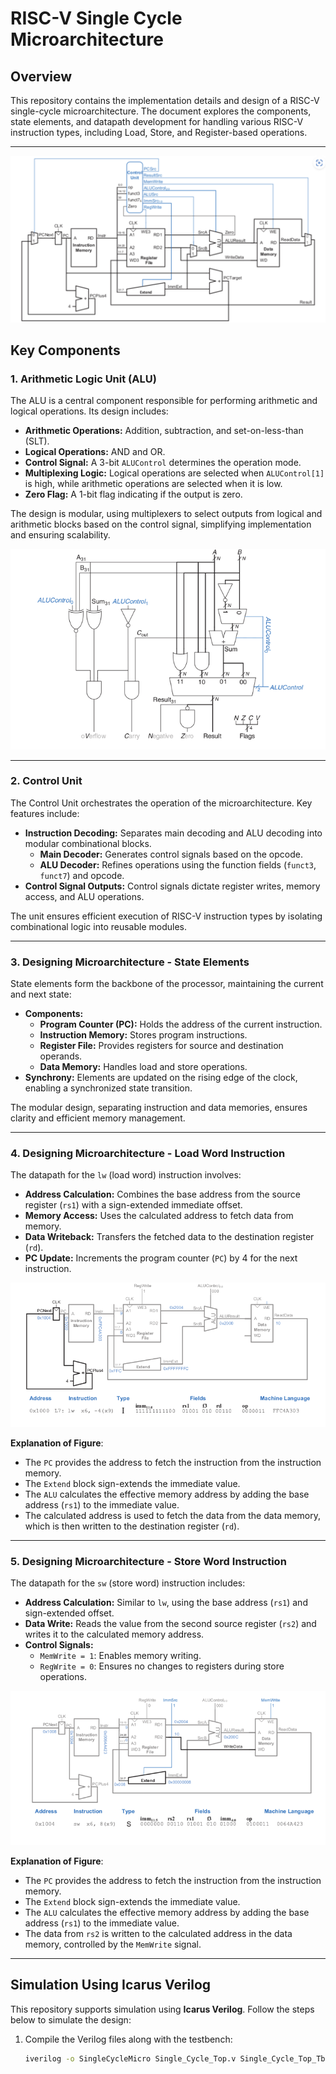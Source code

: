 # RISC-V Single Cycle Microarchitecture

## Overview
This repository contains the implementation details and design of a RISC-V single-cycle microarchitecture. The document explores the components, state elements, and datapath development for handling various RISC-V instruction types, including Load, Store, and Register-based operations.

---
![TOP Architecture](Fig/Top_arc.png)

## Key Components

### 1. Arithmetic Logic Unit (ALU)
The ALU is a central component responsible for performing arithmetic and logical operations. Its design includes:
- **Arithmetic Operations:** Addition, subtraction, and set-on-less-than (SLT).
- **Logical Operations:** AND and OR.
- **Control Signal:** A 3-bit `ALUControl` determines the operation mode.
- **Multiplexing Logic:** Logical operations are selected when `ALUControl[1]` is high, while arithmetic operations are selected when it is low.
- **Zero Flag:** A 1-bit flag indicating if the output is zero.

The design is modular, using multiplexers to select outputs from logical and arithmetic blocks based on the control signal, simplifying implementation and ensuring scalability.

![Arithmetic Logic Unit](Fig/Alu.png)

---

### 2. Control Unit
The Control Unit orchestrates the operation of the microarchitecture. Key features include:
- **Instruction Decoding:** Separates main decoding and ALU decoding into modular combinational blocks.
  - **Main Decoder:** Generates control signals based on the opcode.
  - **ALU Decoder:** Refines operations using the function fields (`funct3`, `funct7`) and opcode.
- **Control Signal Outputs:** Control signals dictate register writes, memory access, and ALU operations.

The unit ensures efficient execution of RISC-V instruction types by isolating combinational logic into reusable modules.

---

### 3. Designing Microarchitecture - State Elements
State elements form the backbone of the processor, maintaining the current and next state:
- **Components:**
  - **Program Counter (PC):** Holds the address of the current instruction.
  - **Instruction Memory:** Stores program instructions.
  - **Register File:** Provides registers for source and destination operands.
  - **Data Memory:** Handles load and store operations.
- **Synchrony:** Elements are updated on the rising edge of the clock, enabling a synchronized state transition.

The modular design, separating instruction and data memories, ensures clarity and efficient memory management.

---

### 4. Designing Microarchitecture - Load Word Instruction
The datapath for the `lw` (load word) instruction involves:
- **Address Calculation:** Combines the base address from the source register (`rs1`) with a sign-extended immediate offset.
- **Memory Access:** Uses the calculated address to fetch data from memory.
- **Data Writeback:** Transfers the fetched data to the destination register (`rd`).
- **PC Update:** Increments the program counter (`PC`) by 4 for the next instruction.

![Load Word Datapath](Fig/Load.png)

**Explanation of Figure**:
- The `PC` provides the address to fetch the instruction from the instruction memory.
- The `Extend` block sign-extends the immediate value.
- The `ALU` calculates the effective memory address by adding the base address (`rs1`) to the immediate value.
- The calculated address is used to fetch the data from the data memory, which is then written to the destination register (`rd`).

---

### 5. Designing Microarchitecture - Store Word Instruction
The datapath for the `sw` (store word) instruction includes:
- **Address Calculation:** Similar to `lw`, using the base address (`rs1`) and sign-extended offset.
- **Data Write:** Reads the value from the second source register (`rs2`) and writes it to the calculated memory address.
- **Control Signals:**
  - `MemWrite = 1`: Enables memory writing.
  - `RegWrite = 0`: Ensures no changes to registers during store operations.

![Store Word Datapath](Fig/Store.png)

**Explanation of Figure**:
- The `PC` provides the address to fetch the instruction from the instruction memory.
- The `Extend` block sign-extends the immediate value.
- The `ALU` calculates the effective memory address by adding the base address (`rs1`) to the immediate value.
- The data from `rs2` is written to the calculated address in the data memory, controlled by the `MemWrite` signal.

---

## Simulation Using Icarus Verilog
This repository supports simulation using **Icarus Verilog**. Follow the steps below to simulate the design:

1. Compile the Verilog files along with the testbench:
   ```bash
   iverilog -o SingleCycleMicro Single_Cycle_Top.v Single_Cycle_Top_Tb.v

